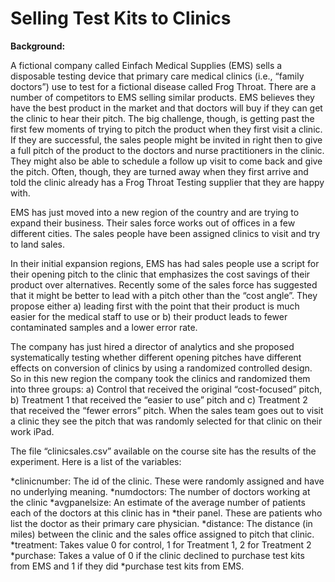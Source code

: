 # Selling Test Kits to Clinics 
**Background:**  
  
A fictional company called Einfach Medical Supplies (EMS) sells a disposable testing device that primary care medical clinics (i.e., “family doctors”) use to test for a fictional disease called Frog Throat. There are a number of competitors to EMS selling similar products. EMS believes they have the best product in the market and that doctors will buy if they can get the clinic to hear their pitch. The big challenge, though, is getting past the first few moments of trying to pitch the product when they first visit a clinic. If they are successful, the sales people might be invited in right then to give a full pitch of the product to the doctors and nurse practitioners in the clinic. They might also be able to schedule a follow up visit to come back and give the pitch. Often, though, they are turned away when they first arrive and told the clinic already has a Frog Throat Testing supplier that they are happy with.  
  
EMS has just moved into a new region of the country and are trying to expand their business. Their sales force works out of offices in a few different cities. The sales people have been assigned clinics to visit and try to land sales.   
  
In their initial expansion regions, EMS has had sales people use a script for their opening pitch to the clinic that emphasizes the cost savings of their product over alternatives. Recently some of the sales force has suggested that it might be better to lead with a pitch other than the “cost angle”. They propose either a) leading first with the point that their product is much easier for the medical staff to use or b) their product leads to fewer contaminated samples and a lower error rate.   
  
The company has just hired a director of analytics and she proposed systematically testing whether different opening pitches have different effects on conversion of clinics by using a randomized controlled design. So in this new region the company took the clinics and randomized them into three groups: a) Control that received the original “cost-focused” pitch, b) Treatment 1 that received the “easier to use” pitch and c) Treatment 2 that received the “fewer errors” pitch. When the sales team goes out to visit a clinic they see the pitch that was randomly selected for that clinic on their work iPad.  
  
The file “clinicsales.csv” available on the course site has the results of the experiment. Here is a list of the variables:  
  
*clinicnumber: The id of the clinic. These were randomly assigned and have no underlying meaning.
*numdoctors: The number of doctors working at the clinic
*avgpanelsize: An estimate of the average number of patients each of the doctors at this clinic has in 
*their panel. These are patients who list the doctor as their primary care physician. 
*distance: The distance (in miles) between the clinic and the sales office assigned to pitch that clinic. 
*treatment: Takes value 0 for control, 1 for Treatment 1, 2 for Treatment 2
*purchase: Takes a value of 0 if the clinic declined to purchase test kits from EMS and 1 if they did 
*purchase test kits from EMS. 
